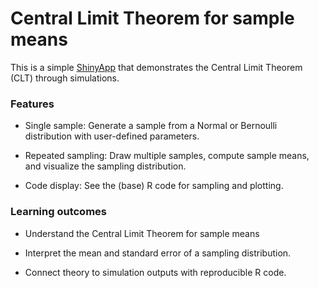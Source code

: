 # Central Limit Theorem for sample means

This is a simple [ShinyApp](https://ythuangy-clt-app.share.connect.posit.cloud/) that demonstrates the Central Limit Theorem (CLT) through simulations.

### Features

+ Single sample: Generate a sample from a Normal or Bernoulli distribution with user-defined parameters.

+ Repeated sampling: Draw multiple samples, compute sample means, and visualize the sampling distribution.

+ Code display: See the (base) R code for sampling and plotting.

### Learning outcomes

+ Understand the Central Limit Theorem for sample means

+ Interpret the mean and standard error of a sampling distribution.

+ Connect theory to simulation outputs with reproducible R code.

